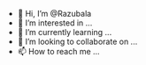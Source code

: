 - 👋 Hi, I’m @Razubala
- 👀 I’m interested in ...
- 🌱 I’m currently learning ...
- 💞️ I’m looking to collaborate on ...
- 📫 How to reach me ...

<!---
Razubala/Razubala is a ✨ special ✨ repository because its `README.md` (this file) appears on your GitHub profile.
You can click the Preview link to take a look at your changes.
--->
